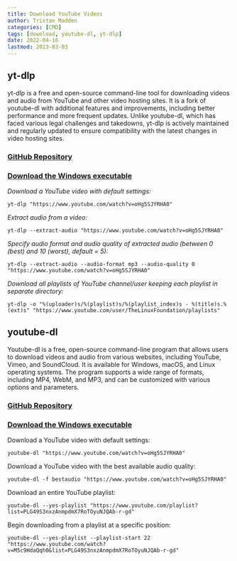 ```yaml
---
title: Download YouTube Videos
author: Tristan Madden
categories: [CMD]
tags: [download, youtube-dl, yt-dlp]
date: 2022-04-16
lastmod: 2023-03-03
---
```



<h2>yt-dlp</h2>
yt-dlp is a free and open-source command-line tool for downloading videos and audio from YouTube and other video hosting sites. It is a fork of youtube-dl with additional features and improvements, including better performance and more frequent updates. Unlike youtube-dl, which has faced various legal challenges and takedowns, yt-dlp is actively maintained and regularly updated to ensure compatibility with the latest changes in video hosting sites.
<h3><a href="https://github.com/yt-dlp/yt-dlp">GitHub Repository</a> </h3>
<h3><a href="https://github.com/yt-dlp/yt-dlp/releases/latest/download/yt-dlp.exe">Download the Windows executable</a></h3>

_Download a YouTube video with default settings:_
```CMD
yt-dlp "https://www.youtube.com/watch?v=oHg5SJYRHA0"
```
_Extract audio from a video:_
```
yt-dlp --extract-audio "https://www.youtube.com/watch?v=oHg5SJYRHA0"
```
_Specify audio format and audio quality of extracted audio (between 0 (best) and 10 (worst), default = 5):_
```CMD
yt-dlp --extract-audio --audio-format mp3 --audio-quality 0 "https://www.youtube.com/watch?v=oHg5SJYRHA0"
```
_Download all playlists of YouTube channel/user keeping each playlist in separate directory:_
```CMD
yt-dlp -o "%(uploader)s/%(playlist)s/%(playlist_index)s - %(title)s.%(ext)s" "https://www.youtube.com/user/TheLinuxFoundation/playlists"
```
<h2>youtube-dl</h2>
Youtube-dl is a free, open-source command-line program that allows users to download videos and audio from various websites, including YouTube, Vimeo, and SoundCloud. It is available for Windows, macOS, and Linux operating systems. The program supports a wide range of formats, including MP4, WebM, and MP3, and can be customized with various options and parameters.
<h3><a href="https://github.com/ytdl-org/youtube-dl">GitHub Repository</a> </h3>
<h3><a href="https://yt-dl.org/latest/youtube-dl.exe">Download the Windows executable</a></h3>

Download a YouTube video with default settings:

```CMD
youtube-dl "https://www.youtube.com/watch?v=oHg5SJYRHA0"
```

Download a YouTube video with the best available audio quality:

```CMD
youtube-dl -f bestaudio "https://www.youtube.com/watch?v=oHg5SJYRHA0"
```

Download an entire YouTube playlist:

```CMD
youtube-dl --yes-playlist "https://www.youtube.com/playlist?list=PLG49S3nxzAnmpdmX7RoTOyuNJQAb-r-gd"
```

Begin downloading from a playlist at a specific position:

```CMD
youtube-dl --yes-playlist --playlist-start 22 "https://www.youtube.com/watch?v=M5c9HdaQqh0&list=PLG49S3nxzAnmpdmX7RoTOyuNJQAb-r-gd"
```